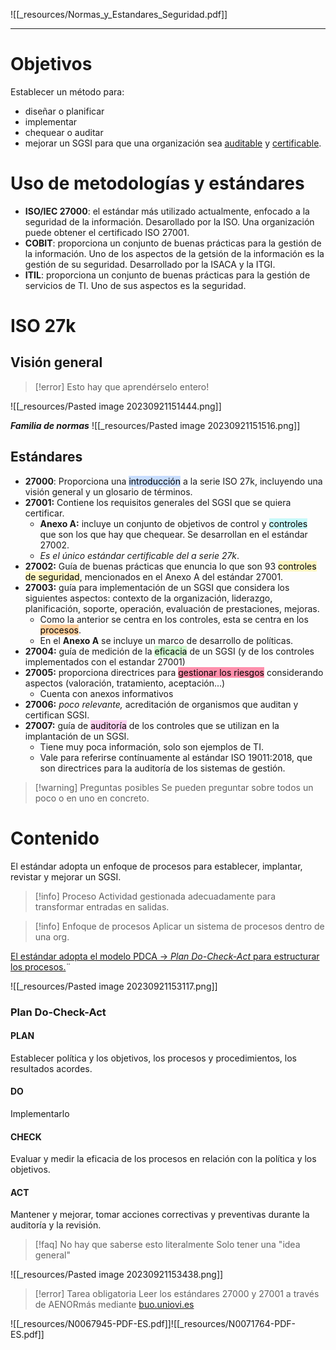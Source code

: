 ![[_resources/Normas_y_Estandares_Seguridad.pdf]]

---

# Objetivos
Establecer un método para:
- diseñar o planificar
- implementar
- chequear o auditar
- mejorar
un SGSI para que una organización sea <u>auditable</u> y <u>certificable</u>.


# Uso de metodologías y estándares
- **ISO/IEC 27000**: el estándar más utilizado actualmente, enfocado a la seguridad de la información. Desarollado por la ISO. Una organización puede obtener el certificado ISO 27001.
- **COBIT**: proporciona un conjunto de buenas prácticas para la gestión de la información. Uno de los aspectos de la getsión de la información es la gestión de su seguridad. Desarrollado por la ISACA y la ITGI.
- **ITIL**: proporciona un conjunto de buenas prácticas para la gestión de servicios de TI. Uno de sus aspectos es la seguridad.

# ISO 27k
## Visión general
> [!error] Esto hay que aprendérselo entero!
> 

![[_resources/Pasted image 20230921151444.png]]

***Familia de normas***
![[_resources/Pasted image 20230921151516.png]]

## Estándares
- **27000**: Proporciona una <mark style="background: #ADCCFFA6;">introducción</mark> a la serie ISO 27k, incluyendo una visión general y un glosario de términos.
- **27001:** Contiene los requisitos generales del SGSI que se quiera certificar.
	- **Anexo A:** incluye un conjunto de objetivos de control y <mark style="background: #ABF7F7A6;">controles</mark> que son los que hay que chequear. Se desarrollan en el estándar 27002.
	- *Es el único estándar certificable del a serie 27k*.
- **27002:** Guía de buenas prácticas que enuncia lo que son 93 <mark style="background: #FFF3A3A6;">controles de seguridad</mark>, mencionados en el Anexo A del estándar 27001.
- **27003:** guía para implementación de un SGSI que considera los siguientes aspectos: contexto de la organización, liderazgo, planificación, soporte, operación, evaluación de prestaciones, mejoras.
	- Como la anterior se centra en los controles, esta se centra en los <mark style="background: #FFB86CA6;">procesos</mark>.
	- En el **Anexo A** se incluye un marco de desarrollo de políticas.
- **27004:** guía de medición de la <mark style="background: #BBFABBA6;">eficacia</mark> de un SGSI (y de los controles implementados con el estandar 27001)
- **27005:** proporciona directrices para <mark style="background: #FF5582A6;">gestionar los riesgos</mark> considerando aspectos (valoración, tratamiento, aceptación...)
	- Cuenta con anexos informativos
- **27006:** *poco relevante,* acreditación de organismos que auditan y certifican SGSI.
- **27007:** guía de <mark style="background: #FFB8EBA6;">auditoría</mark> de los controles que se utilizan en la implantación de un SGSI.
	- Tiene muy poca información, solo son ejemplos de TI.
	- Vale para referirse contínuamente al estándar ISO 19011:2018, que son directrices para la auditoría de los sistemas de gestión.

> [!warning] Preguntas posibles
> Se pueden preguntar sobre todos un poco o en uno en concreto.

# Contenido
El estándar adopta un enfoque de procesos para establecer, implantar, revistar y mejorar un SGSI.

> [!info] Proceso
> Actividad gestionada adecuadamente para transformar entradas en salidas.

> [!info] Enfoque de procesos
> Aplicar un sistema de procesos dentro de una org.

<u>El estándar adopta el modelo PDCA → *Plan Do-Check-Act* para estructurar los procesos.</u>¨

![[_resources/Pasted image 20230921153117.png]]

### Plan Do-Check-Act
#### PLAN
Establecer política y los objetivos, los procesos y procedimientos, los resultados acordes.
#### DO
Implementarlo
#### CHECK
Evaluar y medir la eficacia de los procesos en relación con la política y los objetivos.
#### ACT
Mantener y mejorar, tomar acciones correctivas y preventivas durante la auditoría y la revisión.

> [!faq] No hay que saberse esto literalmente
> Solo tener una "idea general"


![[_resources/Pasted image 20230921153438.png]]



> [!error] Tarea obligatoria
> Leer los estándares 27000 y 27001 a través de AENORmás mediante [buo.uniovi.es](https://buo.uniovi.es)

![[_resources/N0067945-PDF-ES.pdf]]![[_resources/N0071764-PDF-ES.pdf]]